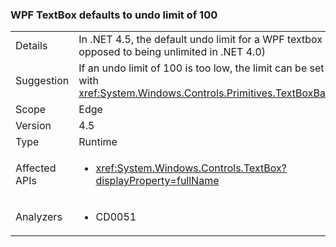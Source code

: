 ### WPF TextBox defaults to undo limit of 100

|   |   |
|---|---|
|Details|In .NET 4.5, the default undo limit for a WPF textbox is 100 (as opposed to being unlimited in .NET 4.0)|
|Suggestion|If an undo limit of 100 is too low, the limit can be set explicitly with <xref:System.Windows.Controls.Primitives.TextBoxBase.UndoLimit>|
|Scope|Edge|
|Version|4.5|
|Type|Runtime|
|Affected APIs|<ul><li><xref:System.Windows.Controls.TextBox?displayProperty=fullName></li></ul>|
|Analyzers|<ul><li>CD0051</li></ul>|

